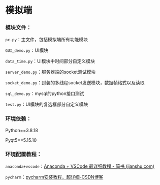 # 模拟端

### 模块文件：

`pc.py`：主文件，包括模拟端所有功能模块

`GUI_demo.py`：UI模块

`data_time.py`：UI模块中时间部分自定义模块

`server_demo.py`：服务器端的socket测试模块

`socket_demo.py`：封装的多线程socket发送模块，数据帧格式以及读取

`sql_demo.py`：mysql的python接口测试

`test.py`：UI模块的复选框部分自定义模块

### 环境依赖：

Python==3.8.18 

Pyqt5==5.15.10

### 环境配置教程：

`anaconda+vscode`：[Anaconda + VSCode 最详细教程 - 简书 (jianshu.com)](https://www.jianshu.com/p/ef1ae10ba950)

`pycharm`：[pycharm安装教程，超详细-CSDN博客](https://blog.csdn.net/qq_44809707/article/details/122501118)
